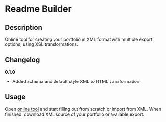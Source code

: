 # Readme Builder

## Description

Online tool for creating your portfolio in XML format with multiple export options, using XSL transformations.

## Changelog

**0.1.0**

- Added schema and default style XML to HTML transformation.

## Usage

Open [online tool](https://haaxor1689.github.io/portfoliobuilder) and start filling out from scratch or import from XML. When finished, download XML source of your portfolio or available export.